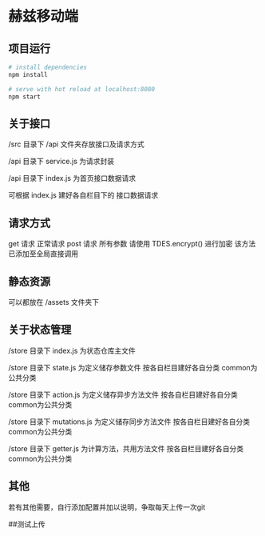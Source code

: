 # 赫兹移动端

## 项目运行

``` bash
# install dependencies
npm install

# serve with hot reload at localhost:8080
npm start

```

## 关于接口

/src 目录下 /api 文件夹存放接口及请求方式

/api 目录下 service.js 为请求封装

/api 目录下 index.js 为首页接口数据请求

可根据 index.js 建好各自栏目下的 接口数据请求

## 请求方式

get  请求 正常请求
post 请求 所有参数 请使用 TDES.encrypt() 进行加密 该方法已添加至全局直接调用

## 静态资源

可以都放在 /assets 文件夹下

## 关于状态管理

/store 目录下 index.js 为状态仓库主文件

/store 目录下 state.js 为定义储存参数文件 按各自栏目建好各自分类 common为公共分类

/store 目录下 action.js 为定义储存异步方法文件 按各自栏目建好各自分类 common为公共分类

/store 目录下 mutations.js 为定义储存同步方法文件 按各自栏目建好各自分类 common为公共分类

/store 目录下 getter.js 为计算方法，共用方法文件 按各自栏目建好各自分类 common为公共分类


## 其他

若有其他需要，自行添加配置并加以说明，争取每天上传一次git

##测试上传